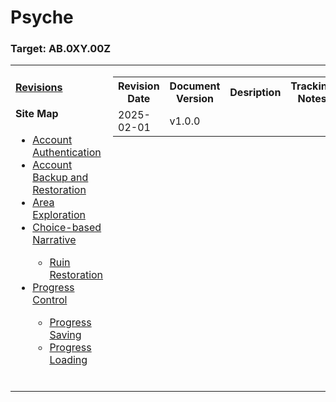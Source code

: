# Psyche

### Target: AB.0XY.00Z

<table>
    <tr>
        <td valign = "top">
            <h4><a href=".README.md">Revisions</a></h4>
            <h4>Site Map</h4>
            <ul>
                <li><a href="./docs/account-authentication.md">Account Authentication</a></li>
                <li><a href="./docs/account-backup-and-restoration.md">Account Backup and Restoration</a></li>
                <li><a href="./docs/area-exploration.md">Area Exploration</a></li>
                <li><a href="./docs/choice-based-narrative.md">Choice-based Narrative</a></li>
                <ul>
                    <li><a href="./docs/ruin-restoration.md">Ruin Restoration</a></li>
                </ul>
                <li><a href="./docs/progress-control.md">Progress Control</a></li>
                <ul>
                    <li><a href="./docs/progress-saving.md">Progress Saving</a></li>
                    <li><a href="./docs/progress-loading.md">Progress Loading</a></li>
                </ul>
            </ul>
            <br>
        </td>
        <td valign="top">   
            <table>
                <tr>
                <th>Revision Date</th>
                <th>Document Version</th>
                <th>Desription</th>
                <th>Tracking Notes</th>
                <th>Approved By</th>
              </tr>
                <tr>
                <td>2025-02-01</td>
                <td>v1.0.0</td>
                <td></td>
                    <td></td>
                    <td></td>
            </table>
        </td>
    </tr>
</table>
